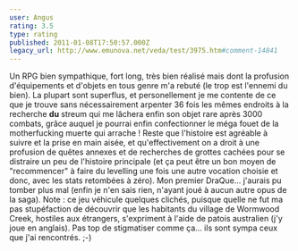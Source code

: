 ```yaml
---
user: Angus
rating: 3.5
type: rating
published: 2011-01-08T17:50:57.000Z
legacy_url: http://www.emunova.net/veda/test/3975.htm#comment-14841
---
```

Un RPG bien sympathique, fort long, très bien réalisé mais dont la profusion d'équipements et d'objets en tous genre m'a rebuté (le trop est l'ennemi du bien). La plupart sont superflus, et personellement je me contente de ce que je trouve sans nécessairement arpenter 36 fois les mêmes endroits à la recherche **du** streum qui me lâchera enfin son objet rare après 3000 combats, grâce auquel je pourrai enfin confectionner le méga fouet de la motherfucking muerte qui arrache ! Reste que l'histoire est agréable à suivre et la prise en main aisée, et qu'effectivement on a droit à une profusion de quêtes annexes et de recherches de grottes cachées pour se distraire un peu de l'histoire principale (et ça peut être un bon moyen de "recommencer" à faire du levelling une fois une autre vocation choisie et donc, avec les stats retombées à zéro). Mon premier DraQue... j'aurais pu tomber plus mal (enfin je n'en sais rien, n'ayant joué à aucun autre opus de la saga).
Note : ce jeu véhicule quelques clichés, puisque quelle ne fut ma pas stupéfaction de découvrir que les habitants du village de Wormwood Creek, hostiles aux étrangers, s'expriment à l'aide de patois australien (j'y joue en anglais). Pas top de stigmatiser comme ça... ils sont sympa ceux que j'ai rencontrés. ;-)